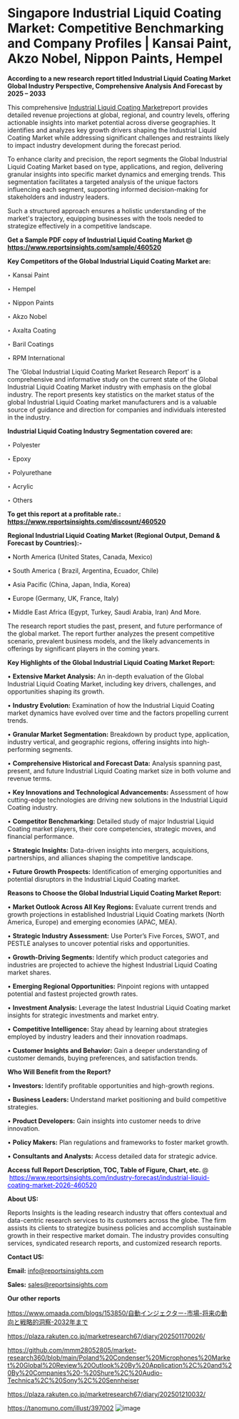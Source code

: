 # Singapore Industrial Liquid Coating Market: Competitive Benchmarking and Company Profiles | Kansai Paint, Akzo Nobel, Nippon Paints, Hempel

<strong>According to a new research report titled Industrial Liquid Coating Market Global Industry Perspective, Comprehensive Analysis And Forecast by 2025 – 2033</strong>

This comprehensive <a href=https://www.reportsinsights.com/sample/460520>Industrial Liquid Coating Market</a>report provides detailed revenue projections at global, regional, and country levels, offering actionable insights into market potential across diverse geographies. It identifies and analyzes key growth drivers shaping the Industrial Liquid Coating Market while addressing significant challenges and restraints likely to impact industry development during the forecast period.

To enhance clarity and precision, the report segments the Global Industrial Liquid Coating Market based on type, applications, and region, delivering granular insights into specific market dynamics and emerging trends. This segmentation facilitates a targeted analysis of the unique factors influencing each segment, supporting informed decision-making for stakeholders and industry leaders.

Such a structured approach ensures a holistic understanding of the market's trajectory, equipping businesses with the tools needed to strategize effectively in a competitive landscape.

<strong>Get a Sample PDF copy of Industrial Liquid Coating Market </strong><strong>@<a href=https://www.reportsinsights.com/sample/460520 style=color:#0000ff;> https://www.reportsinsights.com/sample/460520</a></strong></font>

<strong>Key Competitors of the Global Industrial Liquid Coating Market are:</strong>

‣ Kansai Paint

‣ Hempel

‣ Nippon Paints

‣ Akzo Nobel

‣ Axalta Coating

‣ Baril Coatings

‣ RPM International

The ‘Global Industrial Liquid Coating Market Research Report’ is a comprehensive and informative study on the current state of the Global Industrial Liquid Coating Market industry with emphasis on the global industry. The report presents key statistics on the market status of the global Industrial Liquid Coating market manufacturers and is a valuable source of guidance and direction for companies and individuals interested in the industry.

<strong>Industrial Liquid Coating Industry Segmentation covered are:</strong>

‣ Polyester

‣ Epoxy

‣ Polyurethane

‣ Acrylic

‣ Others

<strong>To get this report at a profitable rate.: <a href=https://www.reportsinsights.com/discount/460520 style=color:#0000ff;>https://www.reportsinsights.com/discount/460520</a></strong></font>

<strong>Regional Industrial Liquid Coating Market (Regional Output, Demand &amp; Forecast by Countries):-</strong>

• North America (United States, Canada, Mexico)

• South America ( Brazil, Argentina, Ecuador, Chile)

• Asia Pacific (China, Japan, India, Korea)

• Europe (Germany, UK, France, Italy)

• Middle East Africa (Egypt, Turkey, Saudi Arabia, Iran) And More.

The research report studies the past, present, and future performance of the global market. The report further analyzes the present competitive scenario, prevalent business models, and the likely advancements in offerings by significant players in the coming years.

<strong>Key Highlights of the Global Industrial Liquid Coating Market Report:</strong>

• <strong>Extensive Market Analysis:</strong> An in-depth evaluation of the Global Industrial Liquid Coating Market, including key drivers, challenges, and opportunities shaping its growth.

• <strong>Industry Evolution:</strong> Examination of how the Industrial Liquid Coating market dynamics have evolved over time and the factors propelling current trends.

• <strong>Granular Market Segmentation:</strong> Breakdown by product type, application, industry vertical, and geographic regions, offering insights into high-performing segments.

• <strong>Comprehensive Historical and Forecast Data:</strong> Analysis spanning past, present, and future Industrial Liquid Coating market size in both volume and revenue terms.

• <strong>Key Innovations and Technological Advancements:</strong> Assessment of how cutting-edge technologies are driving new solutions in the Industrial Liquid Coating industry.

• <strong>Competitor Benchmarking:</strong> Detailed study of major Industrial Liquid Coating market players, their core competencies, strategic moves, and financial performance.

• <strong>Strategic Insights:</strong> Data-driven insights into mergers, acquisitions, partnerships, and alliances shaping the competitive landscape.

• <strong>Future Growth Prospects:</strong> Identification of emerging opportunities and potential disruptors in the Industrial Liquid Coating market.

<strong>Reasons to Choose the Global Industrial Liquid Coating Market Report:</strong>

• <strong>Market Outlook Across All Key Regions:</strong> Evaluate current trends and growth projections in established Industrial Liquid Coating markets (North America, Europe) and emerging economies (APAC, MEA).

• <strong>Strategic Industry Assessment:</strong> Use Porter’s Five Forces, SWOT, and PESTLE analyses to uncover potential risks and opportunities.

• <strong>Growth-Driving Segments:</strong> Identify which product categories and industries are projected to achieve the highest Industrial Liquid Coating market shares.

• <strong>Emerging Regional Opportunities:</strong> Pinpoint regions with untapped potential and fastest projected growth rates.

• <strong>Investment Analysis:</strong> Leverage the latest Industrial Liquid Coating market insights for strategic investments and market entry.

• <strong>Competitive Intelligence:</strong> Stay ahead by learning about strategies employed by industry leaders and their innovation roadmaps.

• <strong>Customer Insights and Behavior:</strong> Gain a deeper understanding of customer demands, buying preferences, and satisfaction trends.

<strong>Who Will Benefit from the Report?</strong>

• <strong>Investors:</strong> Identify profitable opportunities and high-growth regions.

• <strong>Business Leaders:</strong> Understand market positioning and build competitive strategies.

• <strong>Product Developers:</strong> Gain insights into customer needs to drive innovation.

• <strong>Policy Makers:</strong> Plan regulations and frameworks to foster market growth.

• <strong>Consultants and Analysts:</strong> Access detailed data for strategic advice.
</ul>
<strong>Access full Report Description, TOC, Table of Figure, Chart, etc. </strong>@  <a href=https://www.reportsinsights.com/industry-forecast/industrial-liquid-coating-market-2026-460520 style=color:#0000ff;>https://www.reportsinsights.com/industry-forecast/industrial-liquid-coating-market-2026-460520</a></font>

<strong><strong>About US</strong>:</strong>

Reports Insights is the leading research industry that offers contextual and data-centric research services to its customers across the globe. The firm assists its clients to strategize business policies and accomplish sustainable growth in their respective market domain. The industry provides consulting services, syndicated research reports, and customized research reports.

<strong>Contact US:</strong>

<p class=""""><b>Email:</b> <a href=mailto:info@reportsinsights.com>info@reportsinsights.com</a></p>
<p class=""""><b>Sales:</b> <a href=mailto:sales@reportsinsights.com>sales@reportsinsights.com</a></p>

<strong>Our other reports</strong>

<a href=https://www.omaada.com/blogs/153850/自動インジェクター-市場-将来の動向と戦略的洞察-2032年まで>https://www.omaada.com/blogs/153850/自動インジェクター-市場-将来の動向と戦略的洞察-2032年まで</a>

<a href=https://plaza.rakuten.co.jp/marketresearch67/diary/202501170026/>https://plaza.rakuten.co.jp/marketresearch67/diary/202501170026/</a>

<a href=https://github.com/mmm28052805/market-research360/blob/main/Poland%20Condenser%20Microphones%20Market%20Global%20Review%20Outlook%20By%20Application%2C%20and%20By%20Companies%20-%20Shure%2C%20Audio-Technica%2C%20Sony%2C%20Sennheiser>https://github.com/mmm28052805/market-research360/blob/main/Poland%20Condenser%20Microphones%20Market%20Global%20Review%20Outlook%20By%20Application%2C%20and%20By%20Companies%20-%20Shure%2C%20Audio-Technica%2C%20Sony%2C%20Sennheiser</a>

<a href=https://plaza.rakuten.co.jp/marketresearch67/diary/202501210032/>https://plaza.rakuten.co.jp/marketresearch67/diary/202501210032/</a>

<a href=https://tanomuno.com/illust/397002>https://tanomuno.com/illust/397002</a>
![image](https://github.com/user-attachments/assets/d273b8cd-923e-4ebd-9846-d2091c35b983)
